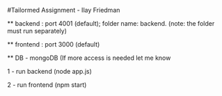 #Tailormed Assignment - Ilay Friedman

** backend : port 4001 (default); folder name: backend.
(note: the folder must run separately)

** frontend : port 3000 (default)

** DB - mongoDB (If more access is needed let me know

1 - run backend (node app.js)

2 - run frontend (npm start)
